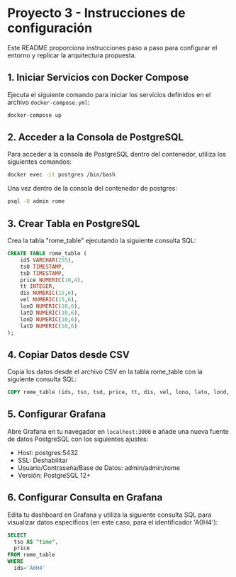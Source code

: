 # Proyecto 3 - Instrucciones de configuración

Este README proporciona instrucciones paso a paso para configurar el entorno y replicar la arquitectura propuesta.

## 1. Iniciar Servicios con Docker Compose
Ejecuta el siguiente comando para iniciar los servicios definidos en el archivo `docker-compose.yml`:

```bash
docker-compose up
```

## 2. Acceder a la Consola de PostgreSQL
Para acceder a la consola de PostgreSQL dentro del contenedor, utiliza los siguientes comandos:

```bash
docker exec -it postgres /bin/bash
```
Una vez dentro de la consola del contenedor de postgres:
```bash
psql -U admin rome
```

## 3. Crear Tabla en PostgreSQL
Crea la tabla "rome_table" ejecutando la siguiente consulta SQL:

```sql
CREATE TABLE rome_table (
    idS VARCHAR(255),
    tsO TIMESTAMP,
    tsD TIMESTAMP,
    price NUMERIC(10,4),
    tt INTEGER,
    dis NUMERIC(15,6),
    vel NUMERIC(15,6),
    lonO NUMERIC(10,6),
    latO NUMERIC(10,6),
    lonD NUMERIC(10,6),
    latD NUMERIC(10,6)
);
```
## 4. Copiar Datos desde CSV
Copia los datos desde el archivo CSV en la tabla rome_table con la siguiente consulta SQL:

```sql
COPY rome_table (ids, tso, tsd, price, tt, dis, vel, lono, lato, lond, latd) FROM '/docker-entrypoint-initdb.d/rome_u_journeys.csv' DELIMITER ',' CSV HEADER;
```
## 5. Configurar Grafana
Abre Grafana en tu navegador en `localhost:3000` e añade una nueva fuente de datos PostgreSQL con los siguientes ajustes:

* Host: postgres:5432
* SSL: Deshabilitar
* Usuario/Contraseña/Base de Datos: admin/admin/rome
* Versión: PostgreSQL 12+

## 6. Configurar Consulta en Grafana
Edita tu dashboard en Grafana y utiliza la siguiente consulta SQL para visualizar datos específicos (en este caso, para el identificador 'A0H4'):
```sql
SELECT
  tso AS "time",
  price
FROM rome_table
WHERE
  ids='A0H4'
```
